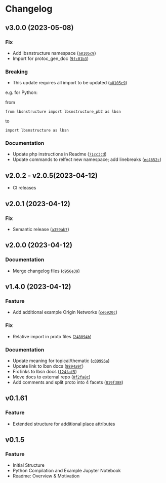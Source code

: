 # Changelog

<!--next-version-placeholder-->

## v3.0.0 (2023-05-08)
### Fix
* Add lbsnstructure namespace ([`a8105c9`](https://github.com/Sieboldianus/lbsnstructure/commit/a8105c990e9007fb8737cad261e3459df3eb24ad))
* Import for protoc_gen_doc ([`9fc01b3`](https://github.com/Sieboldianus/lbsnstructure/commit/9fc01b341e0a0f480522775f801be8544799f03d))

### Breaking
* This update requires all import to be updated ([`a8105c9`](https://github.com/Sieboldianus/lbsnstructure/commit/a8105c990e9007fb8737cad261e3459df3eb24ad))

e.g. for Python:

from
```
from lbsnstructure import lbsnstructure_pb2 as lbsn
```

to
```
import lbsnstructure as lbsn
```

### Documentation
* Update php instructions in Readme ([`71cc3cd`](https://github.com/Sieboldianus/lbsnstructure/commit/71cc3cd3931fe170ae171d14f6ba2018241560dd))
* Update commands to relfect new namespace; add linebreaks ([`ec4652c`](https://github.com/Sieboldianus/lbsnstructure/commit/ec4652cd35a5bedfa49b2f8df2a1f54794fd328c))

## v2.0.2 - v2.0.5(2023-04-12)

- CI releases

## v2.0.1 (2023-04-12)
### Fix
* Semantic release ([`a359ab7`](https://github.com/Sieboldianus/lbsnstructure/commit/a359ab782ff12a9ca024f0f43ddddd0e57fed463))

## v2.0.0 (2023-04-12)
### Documentation
* Merge changelog files ([`d956e39`](https://github.com/Sieboldianus/lbsnstructure/commit/d956e39fdb07cf9cf6b75cb47a412b50ba91b90a))

## v1.4.0 (2023-04-12)
### Feature
* Add additional example Origin Networks ([`ce6920c`](https://github.com/Sieboldianus/lbsnstructure/commit/ce6920c416005ff998f0e9e1e77abc58b3c76063))

### Fix
* Relative import in proto files ([`248094b`](https://github.com/Sieboldianus/lbsnstructure/commit/248094b944323bd885bcfdb93739efc381f321bb))

### Documentation
* Update meaning for topical/thematic ([`c09996a`](https://github.com/Sieboldianus/lbsnstructure/commit/c09996aef572ea8a531963d34377f5e7d1665a5a))
* Update link to lbsn docs ([`8894a9f`](https://github.com/Sieboldianus/lbsnstructure/commit/8894a9fe260bd67dafcc6e36c408500f4dbfff81))
* Fix links to lbsn docs ([`124faf5`](https://github.com/Sieboldianus/lbsnstructure/commit/124faf534f74caf0d333a3e9584e56f0751ab7e9))
* Move docs to external repo ([`0f2fa8c`](https://github.com/Sieboldianus/lbsnstructure/commit/0f2fa8c9ee02ed2a05d5ef96c38e86337554f696))
* Add comments and split proto into 4 facets ([`819f388`](https://github.com/Sieboldianus/lbsnstructure/commit/819f388187b7bbd40678cd951ed94c3c3feb6994))

## v0.1.61
### Feature
* Extended structure for additional place attributes

## v0.1.5
### Feature
* Initial Structure
* Python Compilation and Example Jupyter Notebook
* Readme: Overview & Motivation